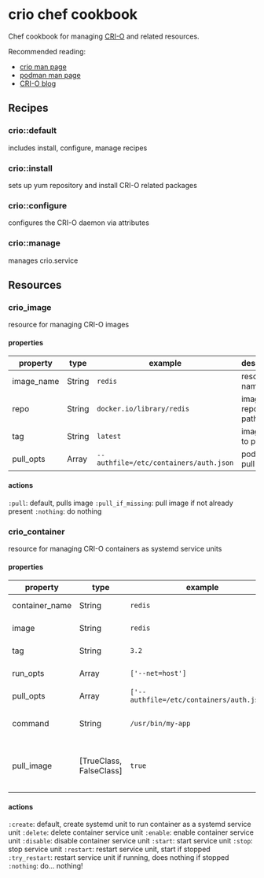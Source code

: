 # crio chef cookbook

Chef cookbook for managing [CRI-O](http://cri-o.io) and related resources.

Recommended reading:
  - [crio man page](https://www.mankier.com/8/crio)
  - [podman man page](https://www.mankier.com/1/podman)
  - [CRI-O blog](https://medium.com/cri-o)

## Recipes

### crio::default

includes install, configure, manage recipes

### crio::install

sets up yum repository and install CRI-O related packages

### crio::configure

configures the CRI-O daemon via attributes

### crio::manage

manages crio.service

## Resources

### crio\_image

resource for managing CRI-O images

#### properties

|property|type|example|description|
|--------|----|-------|-----------|
|image_name|String|`redis`|resource name|
|repo|String|`docker.io/library/redis`|image repository path|
|tag|String|`latest`|image tag to pull|
|pull_opts|Array|`--authfile=/etc/containers/auth.json`|podman pull options|

#### actions

`:pull`: default, pulls image
`:pull_if_missing`: pull image if not already present
`:nothing`: do nothing

### crio\_container

resource for managing CRI-O containers as systemd service units

#### properties

|property|type|example|description|
|--------|----|-------|-----------|
|container_name|String|`redis`|resource name|
|image|String|`redis`|local image to run|
|tag|String|`3.2`|image tag to run|
|run_opts|Array|`['--net=host']`|podman run options|
|pull_opts|Array|`['--authfile=/etc/containers/auth.json']`|podman pull options|
|command|String|`/usr/bin/my-app`|command to run in container|
|pull_image|[TrueClass, FalseClass]|`true`|whether to pull image before container start|

#### actions

`:create`: default, create systemd unit to run container as a systemd service unit
`:delete`: delete container service unit
`:enable`: enable container service unit
`:disable`: disable container service unit
`:start`: start service unit
`:stop`: stop service unit
`:restart`: restart service unit, start if stopped
`:try_restart`: restart service unit if running, does nothing if stopped
`:nothing`: do... nothing!
